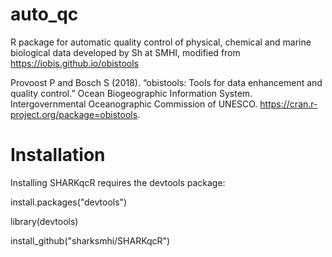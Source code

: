 # auto_qc

R package for automatic quality control of physical, chemical and marine biological data developed by Sh at SMHI, modified from https://iobis.github.io/obistools

Provoost P and Bosch S (2018). “obistools: Tools for data enhancement and quality control.” Ocean Biogeographic Information System. Intergovernmental Oceanographic Commission of UNESCO. https://cran.r-project.org/package=obistools.

# Installation
Installing SHARKqcR requires the devtools package:

install.packages("devtools")

library(devtools)

install_github("sharksmhi/SHARKqcR")
